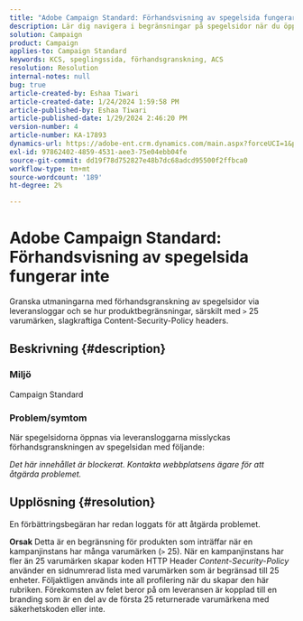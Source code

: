 ```yaml
---
title: "Adobe Campaign Standard: Förhandsvisning av spegelsida fungerar inte"
description: Lär dig navigera i begränsningar på spegelsidor när du öppnar leveransloggar.
solution: Campaign
product: Campaign
applies-to: Campaign Standard
keywords: KCS, speglingssida, förhandsgranskning, ACS
resolution: Resolution
internal-notes: null
bug: true
article-created-by: Eshaa Tiwari
article-created-date: 1/24/2024 1:59:58 PM
article-published-by: Eshaa Tiwari
article-published-date: 1/29/2024 2:46:20 PM
version-number: 4
article-number: KA-17893
dynamics-url: https://adobe-ent.crm.dynamics.com/main.aspx?forceUCI=1&pagetype=entityrecord&etn=knowledgearticle&id=94fe50d8-c0ba-ee11-a569-6045bd006268
exl-id: 97862402-4859-4531-aee3-75e04ebb04fe
source-git-commit: dd19f78d752827e48b7dc68adcd95500f2ffbca0
workflow-type: tm+mt
source-wordcount: '189'
ht-degree: 2%

---
```


# Adobe Campaign Standard: Förhandsvisning av spegelsida fungerar inte


Granska utmaningarna med förhandsgranskning av spegelsidor via leveransloggar och se hur produktbegränsningar, särskilt med `>` 25 varumärken, slagkraftiga Content-Security-Policy headers.

## Beskrivning {#description}


### <b>Miljö</b>

Campaign Standard



### <b>Problem/symtom</b>

När spegelsidorna öppnas via leveransloggarna misslyckas förhandsgranskningen av spegelsidan med följande:

*Det här innehållet är blockerat. Kontakta webbplatsens ägare för att åtgärda problemet.*


## Upplösning {#resolution}


En förbättringsbegäran har redan loggats för att åtgärda problemet.


<b>Orsak</b>
Detta är en begränsning för produkten som inträffar när en kampanjinstans har många varumärken (`>`  25). När en kampanjinstans har fler än 25 varumärken skapar koden HTTP Header *Content-Security-Policy* använder en sidnumrerad lista med varumärken som är begränsad till 25 enheter. Följaktligen används inte all profilering när du skapar den här rubriken. Förekomsten av felet beror på om leveransen är kopplad till en branding som är en del av de första 25 returnerade varumärkena med säkerhetskoden eller inte.
